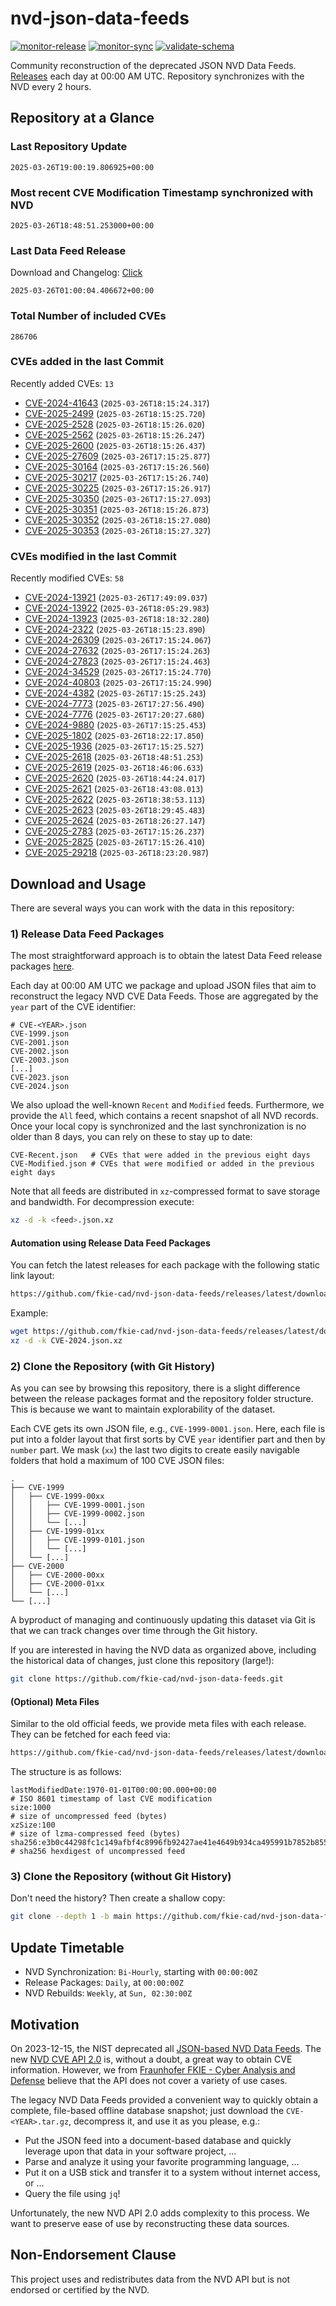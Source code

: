 # nvd-json-data-feeds

[![monitor-release](https://github.com/fkie-cad/nvd-json-data-feeds/actions/workflows/monitor_release.yml/badge.svg)](https://github.com/fkie-cad/nvd-json-data-feeds/actions/workflows/monitor_release.yml)
[![monitor-sync](https://github.com/fkie-cad/nvd-json-data-feeds/actions/workflows/monitor_sync.yml/badge.svg)](https://github.com/fkie-cad/nvd-json-data-feeds/actions/workflows/monitor_sync.yml)
[![validate-schema](https://github.com/fkie-cad/nvd-json-data-feeds/actions/workflows/validate_schema.yml/badge.svg)](https://github.com/fkie-cad/nvd-json-data-feeds/actions/workflows/validate_schema.yml)

Community reconstruction of the deprecated JSON NVD Data Feeds.
[Releases](https://github.com/fkie-cad/nvd-json-data-feeds/releases/latest) each day at 00:00 AM UTC.
Repository synchronizes with the NVD every 2 hours.

## Repository at a Glance

### Last Repository Update

```plain
2025-03-26T19:00:19.806925+00:00
```

### Most recent CVE Modification Timestamp synchronized with NVD

```plain
2025-03-26T18:48:51.253000+00:00
```

### Last Data Feed Release

Download and Changelog: [Click](https://github.com/fkie-cad/nvd-json-data-feeds/releases/latest)

```plain
2025-03-26T01:00:04.406672+00:00
```

### Total Number of included CVEs

```plain
286706
```

### CVEs added in the last Commit

Recently added CVEs: `13`

- [CVE-2024-41643](CVE-2024/CVE-2024-416xx/CVE-2024-41643.json) (`2025-03-26T18:15:24.317`)
- [CVE-2025-2499](CVE-2025/CVE-2025-24xx/CVE-2025-2499.json) (`2025-03-26T18:15:25.720`)
- [CVE-2025-2528](CVE-2025/CVE-2025-25xx/CVE-2025-2528.json) (`2025-03-26T18:15:26.020`)
- [CVE-2025-2562](CVE-2025/CVE-2025-25xx/CVE-2025-2562.json) (`2025-03-26T18:15:26.247`)
- [CVE-2025-2600](CVE-2025/CVE-2025-26xx/CVE-2025-2600.json) (`2025-03-26T18:15:26.437`)
- [CVE-2025-27609](CVE-2025/CVE-2025-276xx/CVE-2025-27609.json) (`2025-03-26T17:15:25.877`)
- [CVE-2025-30164](CVE-2025/CVE-2025-301xx/CVE-2025-30164.json) (`2025-03-26T17:15:26.560`)
- [CVE-2025-30217](CVE-2025/CVE-2025-302xx/CVE-2025-30217.json) (`2025-03-26T17:15:26.740`)
- [CVE-2025-30225](CVE-2025/CVE-2025-302xx/CVE-2025-30225.json) (`2025-03-26T17:15:26.917`)
- [CVE-2025-30350](CVE-2025/CVE-2025-303xx/CVE-2025-30350.json) (`2025-03-26T17:15:27.093`)
- [CVE-2025-30351](CVE-2025/CVE-2025-303xx/CVE-2025-30351.json) (`2025-03-26T18:15:26.873`)
- [CVE-2025-30352](CVE-2025/CVE-2025-303xx/CVE-2025-30352.json) (`2025-03-26T18:15:27.080`)
- [CVE-2025-30353](CVE-2025/CVE-2025-303xx/CVE-2025-30353.json) (`2025-03-26T18:15:27.327`)


### CVEs modified in the last Commit

Recently modified CVEs: `58`

- [CVE-2024-13921](CVE-2024/CVE-2024-139xx/CVE-2024-13921.json) (`2025-03-26T17:49:09.037`)
- [CVE-2024-13922](CVE-2024/CVE-2024-139xx/CVE-2024-13922.json) (`2025-03-26T18:05:29.983`)
- [CVE-2024-13923](CVE-2024/CVE-2024-139xx/CVE-2024-13923.json) (`2025-03-26T18:18:32.280`)
- [CVE-2024-2322](CVE-2024/CVE-2024-23xx/CVE-2024-2322.json) (`2025-03-26T18:15:23.890`)
- [CVE-2024-26309](CVE-2024/CVE-2024-263xx/CVE-2024-26309.json) (`2025-03-26T17:15:24.067`)
- [CVE-2024-27632](CVE-2024/CVE-2024-276xx/CVE-2024-27632.json) (`2025-03-26T17:15:24.263`)
- [CVE-2024-27823](CVE-2024/CVE-2024-278xx/CVE-2024-27823.json) (`2025-03-26T17:15:24.463`)
- [CVE-2024-34529](CVE-2024/CVE-2024-345xx/CVE-2024-34529.json) (`2025-03-26T17:15:24.770`)
- [CVE-2024-40803](CVE-2024/CVE-2024-408xx/CVE-2024-40803.json) (`2025-03-26T17:15:24.990`)
- [CVE-2024-4382](CVE-2024/CVE-2024-43xx/CVE-2024-4382.json) (`2025-03-26T17:15:25.243`)
- [CVE-2024-7773](CVE-2024/CVE-2024-77xx/CVE-2024-7773.json) (`2025-03-26T17:27:56.490`)
- [CVE-2024-7776](CVE-2024/CVE-2024-77xx/CVE-2024-7776.json) (`2025-03-26T17:20:27.680`)
- [CVE-2024-9880](CVE-2024/CVE-2024-98xx/CVE-2024-9880.json) (`2025-03-26T17:15:25.453`)
- [CVE-2025-1802](CVE-2025/CVE-2025-18xx/CVE-2025-1802.json) (`2025-03-26T18:22:17.850`)
- [CVE-2025-1936](CVE-2025/CVE-2025-19xx/CVE-2025-1936.json) (`2025-03-26T17:15:25.527`)
- [CVE-2025-2618](CVE-2025/CVE-2025-26xx/CVE-2025-2618.json) (`2025-03-26T18:48:51.253`)
- [CVE-2025-2619](CVE-2025/CVE-2025-26xx/CVE-2025-2619.json) (`2025-03-26T18:46:06.633`)
- [CVE-2025-2620](CVE-2025/CVE-2025-26xx/CVE-2025-2620.json) (`2025-03-26T18:44:24.017`)
- [CVE-2025-2621](CVE-2025/CVE-2025-26xx/CVE-2025-2621.json) (`2025-03-26T18:43:08.013`)
- [CVE-2025-2622](CVE-2025/CVE-2025-26xx/CVE-2025-2622.json) (`2025-03-26T18:38:53.113`)
- [CVE-2025-2623](CVE-2025/CVE-2025-26xx/CVE-2025-2623.json) (`2025-03-26T18:29:45.483`)
- [CVE-2025-2624](CVE-2025/CVE-2025-26xx/CVE-2025-2624.json) (`2025-03-26T18:26:27.147`)
- [CVE-2025-2783](CVE-2025/CVE-2025-27xx/CVE-2025-2783.json) (`2025-03-26T17:15:26.237`)
- [CVE-2025-2825](CVE-2025/CVE-2025-28xx/CVE-2025-2825.json) (`2025-03-26T17:15:26.410`)
- [CVE-2025-29218](CVE-2025/CVE-2025-292xx/CVE-2025-29218.json) (`2025-03-26T18:23:20.987`)


## Download and Usage

There are several ways you can work with the data in this repository:

### 1) Release Data Feed Packages

The most straightforward approach is to obtain the latest Data Feed release packages [here](https://github.com/fkie-cad/nvd-json-data-feeds/releases/latest).

Each day at 00:00 AM UTC we package and upload JSON files that aim to reconstruct the legacy NVD CVE Data Feeds.
Those are aggregated by the `year` part of the CVE identifier:

```
# CVE-<YEAR>.json
CVE-1999.json
CVE-2001.json
CVE-2002.json
CVE-2003.json
[...]
CVE-2023.json
CVE-2024.json
```

We also upload the well-known `Recent` and `Modified` feeds.
Furthermore, we provide the `All` feed, which contains a recent snapshot of all NVD records.
Once your local copy is synchronized and the last synchronization is no older than 8 days, you can rely on these to stay up to date:

```plain
CVE-Recent.json   # CVEs that were added in the previous eight days
CVE-Modified.json # CVEs that were modified or added in the previous eight days
```

Note that all feeds are distributed in `xz`-compressed format to save storage and bandwidth.
For decompression execute:

```sh
xz -d -k <feed>.json.xz
```

#### Automation using Release Data Feed Packages

You can fetch the latest releases for each package with the following static link layout:

```sh
https://github.com/fkie-cad/nvd-json-data-feeds/releases/latest/download/CVE-<YEAR>.json.xz
```

Example:

```sh
wget https://github.com/fkie-cad/nvd-json-data-feeds/releases/latest/download/CVE-2024.json.xz
xz -d -k CVE-2024.json.xz
```

### 2) Clone the Repository (with Git History)

As you can see by browsing this repository, there is a slight difference between the release packages format and the repository folder structure.
This is because we want to maintain explorability of the dataset.

Each CVE gets its own JSON file, e.g., `CVE-1999-0001.json`.
Here, each file is put into a folder layout that first sorts by CVE `year` identifier part and then by `number` part.
We mask (`xx`) the last two digits to create easily navigable folders that hold a maximum of 100 CVE JSON files:

```plain
.
├── CVE-1999
│   ├── CVE-1999-00xx
│   │   ├── CVE-1999-0001.json
│   │   ├── CVE-1999-0002.json
│   │   └── [...]
│   ├── CVE-1999-01xx
│   │   ├── CVE-1999-0101.json
│   │   └── [...]
│   └── [...]
├── CVE-2000
│   ├── CVE-2000-00xx
│   ├── CVE-2000-01xx
│   └── [...]
└── [...]
```

A byproduct of managing and continuously updating this dataset via Git is that we can track changes over time through the Git history.

If you are interested in having the NVD data as organized above, including the historical data of changes, just clone this repository (large!):

```sh
git clone https://github.com/fkie-cad/nvd-json-data-feeds.git
```

#### (Optional) Meta Files

Similar to the old official feeds, we provide meta files with each release. They can be fetched for each feed via:

```sh
https://github.com/fkie-cad/nvd-json-data-feeds/releases/latest/download/CVE-<YEAR>.meta
```

The structure is as follows:

```plain
lastModifiedDate:1970-01-01T00:00:00.000+00:00                          # ISO 8601 timestamp of last CVE modification
size:1000                                                               # size of uncompressed feed (bytes)
xzSize:100                                                              # size of lzma-compressed feed (bytes)
sha256:e3b0c44298fc1c149afbf4c8996fb92427ae41e4649b934ca495991b7852b855 # sha256 hexdigest of uncompressed feed
```

### 3) Clone the Repository (without Git History)

Don't need the history? Then create a shallow copy:

```sh
git clone --depth 1 -b main https://github.com/fkie-cad/nvd-json-data-feeds.git
```


## Update Timetable

* NVD Synchronization: `Bi-Hourly`, starting with `00:00:00Z`
* Release Packages: `Daily`, at `00:00:00Z`
* NVD Rebuilds: `Weekly`, at `Sun, 02:30:00Z`


## Motivation

On 2023-12-15, the NIST deprecated all [JSON-based NVD Data Feeds](https://nvd.nist.gov/vuln/data-feeds#divRetirementBanner-1).
The new [NVD CVE API 2.0](https://nvd.nist.gov/developers/vulnerabilities) is, without a doubt, a great way to obtain CVE information.
However, we from [Fraunhofer FKIE - Cyber Analysis and Defense](https://www.fkie.fraunhofer.de/en/departments/cad.html) believe that the API does not cover a variety of use cases.

The legacy NVD Data Feeds provided a convenient way to quickly obtain a complete, file-based offline database snapshot; just download the `CVE-<YEAR>.tar.gz`, decompress it, and use it as you please, e.g.:

- Put the JSON feed into a document-based database and quickly leverage upon that data in your software project, ...
- Parse and analyze it using your favorite programming language, ...
- Put it on a USB stick and transfer it to a system without internet access, or ...
- Query the file using `jq`!

Unfortunately, the new NVD API 2.0 adds complexity to this process.
We want to preserve ease of use by reconstructing these data sources.

## Non-Endorsement Clause

This project uses and redistributes data from the NVD API but is not endorsed or certified by the NVD.